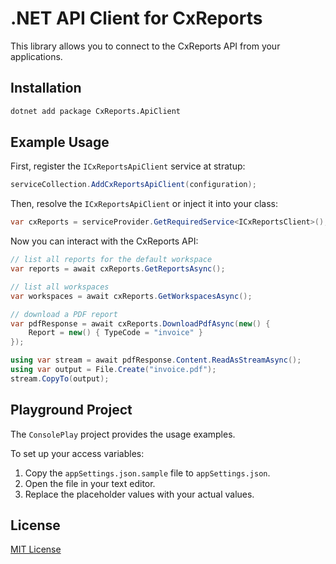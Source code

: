 ﻿# .NET API Client for CxReports

This library allows you to connect to the CxReports API from your applications.

## Installation

```bash
dotnet add package CxReports.ApiClient
```

## Example Usage

First, register the `ICxReportsApiClient` service at stratup:

```csharp
serviceCollection.AddCxReportsApiClient(configuration);
```

Then, resolve the `ICxReportsApiClient` or inject it into your class:

```csharp
var cxReports = serviceProvider.GetRequiredService<ICxReportsClient>();
```

Now you can interact with the CxReports API:

```csharp
// list all reports for the default workspace
var reports = await cxReports.GetReportsAsync();

// list all workspaces
var workspaces = await cxReports.GetWorkspacesAsync();

// download a PDF report
var pdfResponse = await cxReports.DownloadPdfAsync(new() { 
	Report = new() { TypeCode = "invoice" } 
});

using var stream = await pdfResponse.Content.ReadAsStreamAsync();
using var output = File.Create("invoice.pdf");
stream.CopyTo(output);
```

## Playground Project

The `ConsolePlay` project provides the usage examples.

To set up your access variables:

1. Copy the `appSettings.json.sample` file to `appSettings.json`.
2. Open the file in your text editor.
3. Replace the placeholder values with your actual values.

## License

[MIT License](./License.txt)
